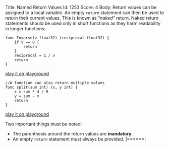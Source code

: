 Title: Named Return Values
Id: 1253
Score: 4
Body:
Return values can be assigned to a local variable. An empty `return` statement can then be used to return their current values. This is known as *"naked"* return. Naked return statements should be used only in short functions as they harm readability in longer functions:

    func Inverse(v float32) (reciprocal float32) {
        if v == 0 {
            return
        }
        reciprocal = 1 / v
        return
    }
[play it on playground](https://play.golang.org/p/dS_bGmP6W0)
    
    //A function can also return multiple values
    func split(sum int) (x, y int) {
        x = sum * 4 / 9
        y = sum - x
        return
    }
[play it on playground](https://play.golang.org/p/upOAwpOaue)

Two important things must be noted:

- The parenthesis around the return values are **mandatory**.
- An empty `return` statement must always be provided.
|======|
